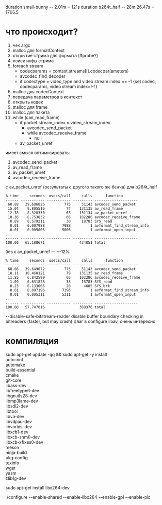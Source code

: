 duration small-bunny -- 2.01m = 121s
duration b264t_half -- 28m:26.47s = 1706.5

# что происходит?
1. чек argc
2. malloc для formatContext
3. открытие стрима для формата (ffprobe?)
4. поиск инфы стрима
5. foreach stream
    - codecparams = context.streams[i].codecpar(ameters)
    - avcodec_find_decoder
    - if codectype = video_type  and video stream index == -1 {set codec, codecparams, video stream index=!-1} 
6. malloc для codecContext
7. передача параметров в контекст
8. открыть кодек
9. malloc для frame
10. malloc для пакета
11. while (can_read_frame)
    - if packet.stream_index = video_stream_index
        - avcodec_send_packet
        - while avcodec_receive_frame
            - null
    - av_packet_unref


имеет смысл оптимизировать:
1. avcodec_send_packet
2. av_read_frame
3. av_packet_unref
4. avcodec_receive_frame

c av_packet_unref (результаты с другого такого же бенча) для b264t_half
```  
% time     seconds  usecs/call     calls      function
------ ----------- ----------- --------- --------------------
 60.88   39.686826         775     51143 avcodec_send_packet
 15.04    9.805516          74    131135 av_read_frame
 12.78    8.328330          63    131134 av_packet_unref
 10.36    6.753832          66    102286 avcodec_receive_frame
  0.89    0.579211          30     18783 SYS_read
  0.01    0.007988        7988         1 avformat_find_stream_info
  0.01    0.005006        5006         1 avformat_open_input
...
------ ----------- ----------- --------- --------------------
100.00   65.188671                434851 total
```
без c av_packet_unref -- ~-12%
```
% time     seconds  usecs/call     calls      function
------ ----------- ----------- --------- --------------------
 68.66   39.649072         775     51143 avcodec_send_packet
 18.11   10.460121          79    131135 av_read_frame
 11.85    6.842599          66    102286 avcodec_receive_frame
  1.09    0.631828          33     18783 SYS_read
  0.23    0.133065          28      4685 SYS_brk
  0.01    0.007196        7196         1 avformat_find_stream_info
  0.01    0.005311        5311         1 avformat_open_input
...
------ ----------- ----------- --------- --------------------
100.00   57.747016                308376 total
```


 --disable-safe-bitstream-reader
                           disable buffer boundary checking in bitreaders
                           (faster, but may crash)
флаг в configure libav, очень интересно


# компиляция
sudo apt-get update -qq && sudo apt-get -y install \
  autoconf \
  automake \
  build-essential \
  cmake \
  git-core \
  libass-dev \
  libfreetype6-dev \
  libgnutls28-dev \
  libmp3lame-dev \
  libsdl2-dev \
  libtool \
  libva-dev \
  libvdpau-dev \
  libvorbis-dev \
  libxcb1-dev \
  libxcb-shm0-dev \
  libxcb-xfixes0-dev \
  meson \
  ninja-build \
  pkg-config \
  texinfo \
  wget \
  yasm \
  zlib1g-dev

sudo apt-get install libx264-dev

./configure --enable-shared --enable-libx264 --enable-gpl --enable-pic